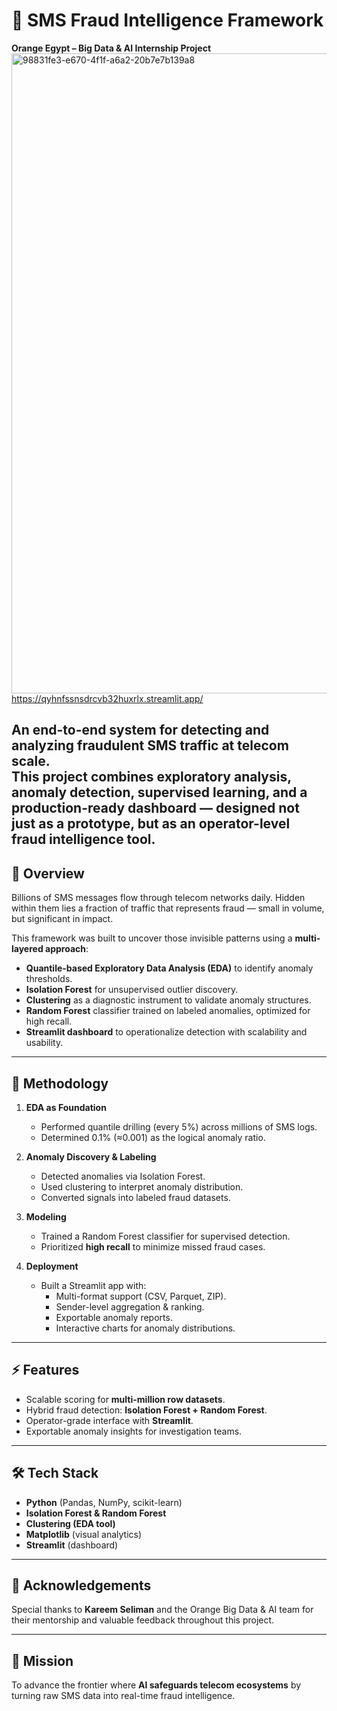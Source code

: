 # 🚨 SMS Fraud Intelligence Framework  
**Orange Egypt – Big Data & AI Internship Project**  
<img width="1536" height="1024" alt="98831fe3-e670-4f1f-a6a2-20b7e7b139a8" src="https://github.com/user-attachments/assets/da2c7f3c-73b9-43a6-b526-2b2f5bc9dc31" />
https://qyhnfssnsdrcvb32huxrlx.streamlit.app/

An end-to-end system for detecting and analyzing fraudulent SMS traffic at telecom scale.  
This project combines exploratory analysis, anomaly detection, supervised learning, and a production-ready dashboard — designed not just as a prototype, but as an **operator-level fraud intelligence tool**.  
---
## 📌 Overview  

Billions of SMS messages flow through telecom networks daily. Hidden within them lies a fraction of traffic that represents fraud — small in volume, but significant in impact.  

This framework was built to uncover those invisible patterns using a **multi-layered approach**:  

- **Quantile-based Exploratory Data Analysis (EDA)** to identify anomaly thresholds.  
- **Isolation Forest** for unsupervised outlier discovery.  
- **Clustering** as a diagnostic instrument to validate anomaly structures.  
- **Random Forest** classifier trained on labeled anomalies, optimized for high recall.  
- **Streamlit dashboard** to operationalize detection with scalability and usability.  

---

## 🔬 Methodology  

1. **EDA as Foundation**  
   - Performed quantile drilling (every 5%) across millions of SMS logs.  
   - Determined 0.1% (≈0.001) as the logical anomaly ratio.  

2. **Anomaly Discovery & Labeling**  
   - Detected anomalies via Isolation Forest.  
   - Used clustering to interpret anomaly distribution.  
   - Converted signals into labeled fraud datasets.  

3. **Modeling**  
   - Trained a Random Forest classifier for supervised detection.  
   - Prioritized **high recall** to minimize missed fraud cases.  

4. **Deployment**  
   - Built a Streamlit app with:  
     - Multi-format support (CSV, Parquet, ZIP).  
     - Sender-level aggregation & ranking.  
     - Exportable anomaly reports.  
     - Interactive charts for anomaly distributions.  

---

## ⚡ Features  

- Scalable scoring for **multi-million row datasets**.  
- Hybrid fraud detection: **Isolation Forest + Random Forest**.  
- Operator-grade interface with **Streamlit**.  
- Exportable anomaly insights for investigation teams.  

---

## 🛠️ Tech Stack  

- **Python** (Pandas, NumPy, scikit-learn)  
- **Isolation Forest & Random Forest**  
- **Clustering (EDA tool)**  
- **Matplotlib** (visual analytics)  
- **Streamlit** (dashboard)  

---

## 🙏 Acknowledgements  

Special thanks to **Kareem Seliman** and the Orange Big Data & AI team for their mentorship and valuable feedback throughout this project.  

---

## 🎯 Mission  

To advance the frontier where **AI safeguards telecom ecosystems** by turning raw SMS data into real-time fraud intelligence.  
